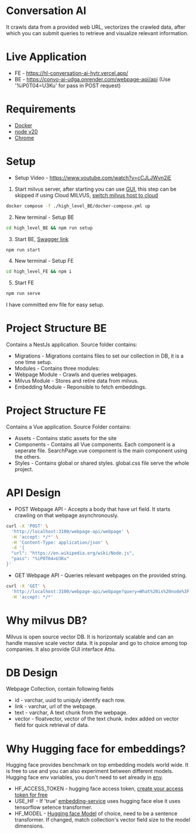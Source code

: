 # Conversation AI
It crawls data from a provided web URL, vectorizes the crawled data, after which you can submit queries to retrieve and visualize relevant information.

# Live Application
* FE - https://hl-conversation-ai-hytr.vercel.app/
* BE - https://convo-ai-udga.onrender.com/webpage-api/api (Use '%iP0T04=U3Ku' for pass in POST request)

# Requirements
* [Docker](https://www.docker.com/products/docker-desktop/)
* [node v20](https://nodejs.org/en/download)
* [Chrome](https://www.google.com/intl/en_in/chrome/)

# Setup
* Setup Video - https://www.youtube.com/watch?v=cCJLJWvn2iE
1. Start milvus server, after starting you can use [GUI](http://localhost:8000/), this step can be skipped if using Cloud MILVUS, [switch milvus host to cloud](high_level_BE/.env)
```bash
docker compose -f ./high_level_BE/docker-compose.yml up
```
2. New terminal - Setup BE
```bash
cd high_level_BE && npm run setup 
```
3. Start BE,  [Swagger link](http://localhost:3100/webpage-api/api)
```bash
npm run start 
```
4. New terminal - Setup FE
```bash
cd high_level_FE && npm i
```
5. Start FE
```bash
npm run serve
```
I have committed env file for easy setup.

# Project Structure BE
Contains a NestJs application. Source folder contains:
* Migrations - Migrations contains files to set our collection in DB, it is a one time setup.
* Modules - Contains three modules:
* Webpage Module - Crawls and queries webpages. 
* Milvus Module - Stores and retire data from milvus.
* Embedding Module - Reponsible to fetch embeddings.

# Project Structure FE
Contains a Vue application. Source Folder contains:
* Assets - Contains static assets for the site
* Components - Contains all Vue components. Each component is a seperate file. SearchPage.vue component is the main component using the others.
* Styles - Contains global or shared styles. global.css file serve the whole project.

# API Design
* POST Webpage API - Accepts a body that have url field. It starts crawling on that webpage asynchronously.
```bash
curl -X 'POST' \
  'http://localhost:3100/webpage-api/webpage' \
  -H 'accept: */*' \
  -H 'Content-Type: application/json' \
  -d '{
  "url": "https://en.wikipedia.org/wiki/Node.js",
  "pass": "%iP0T04=U3Ku"
}'
```
* GET Webpage API - Queries relevant webpages on the provided string.
```bash
curl -X 'GET' \
  'http://localhost:3100/webpage-api/webpage?query=What%20is%20node%3F' \
  -H 'accept: */*'
```

# Why milvus DB?
Milvus is open source vector DB. It is horizontaly scalable and can an handle massive scale vector data.
It is popular and go to choice among top companies. It also provide GUI interface Attu.

# DB Design
Webpage Collection, contain following fields
* id - varchar, uuid to uniquly identify each row.
* link - varchar, url of the webpage.
* text - varchar, A text chunk from the webpage.
* vector - floatvector, vector of the text chunk.
index added on vector field for quick retrieval of data.

# Why Hugging face for embeddings?
Hugging face provides benchmark on top embedding models world wide. It is free to use and you can also experiment between different models. Hugging face env variables, you don't need to set already in [env](high_level_BE/.env).
* HF_ACCESS_TOKEN - hugging face access token, [create your access token for free](https://huggingface.co/settings/tokens)
* USE_HF - If 'true' [embedding-service](high_level_BE/src/modules/embedding/embedding.service.ts) uses hugging face else it uses tensorflow setence transformer.
* HF_MODEL - [Hugging face Model](https://huggingface.co/models?search=sentence-transformers) of choice, need to be a sentence transformer. If changed, match collection's vector field size to the model dimensions.
